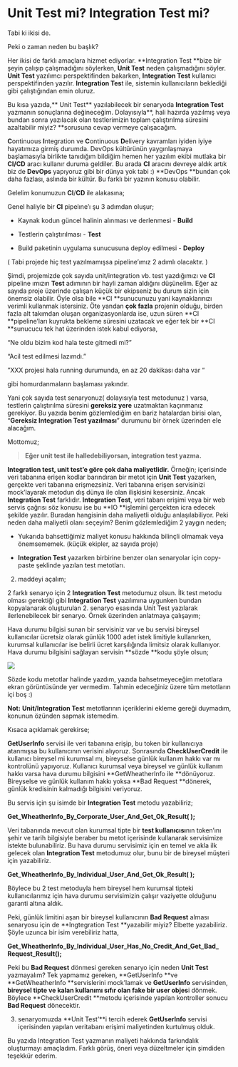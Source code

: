 
# Unit Test mi? Integration Test mi?

Tabi ki ikisi de.

Peki o zaman neden bu başlık?

Her ikisi de farklı amaçlara hizmet ediyorlar. **Integration Test **bize bir şeyin çalışıp çalışmadığını söylerken, **Unit Test** neden çalışmadığını söyler. **Unit Test** yazılımcı perspektifinden bakarken, **Integration Test** kullanıcı perspektifinden yazılır. **Integration Tes**t ile, sistemin kullanıcıların beklediği gibi çalıştığından emin oluruz.

Bu kısa yazıda,** Unit Test** yazılabilecek bir senaryoda **Integration Test** yazmanın sonuçlarına değineceğim. Dolayısıyla**, hali hazırda yazılmış veya bundan sonra yazılacak olan testlerimizin toplam çalıştırılma süresini azaltabilir miyiz? **sorusuna cevap vermeye çalışacağım.

**C**ontinuous **I**ntegration ve **C**ontinuous **D**elivery kavramları iyiden iyiye hayatımıza girmiş durumda. DevOps kültürünün yaygınlaşmaya başlamasıyla birlikte tanıdığım bildiğim hemen her yazılım ekibi mutlaka bir **CI/CD** aracı kullanır duruma geldiler. Bu arada **CI** aracını devreye aldık artık biz de **DevOps** yapıyoruz gibi bir dünya yok tabi :) **DevOps **bundan çok daha fazlası, aslında bir kültür. Bu farklı bir yazının konusu olabilir.

Gelelim konumuzun **CI**/**CD** ile alakasına;

Genel haliyle bir **CI** pipelıne’ı şu 3 adımdan oluşur;

* Kaynak kodun güncel halinin alınması ve derlenmesi - **Build**

* Testlerin çalıştırılması - **Test**

* Build paketinin uygulama sunucusuna deploy edilmesi - **Deploy**

( Tabi projede hiç test yazılmamışsa pipeline’ımız 2 adımlı olacaktır. )

Şimdi, projemizde çok sayıda unit/integration vb. test yazdığımızı ve **CI** pipeline ımızın **Test** adımının bir hayli zaman aldığını düşünelim. Eğer az sayıda proje üzerinde çalışan küçük bir ekipseniz bu durum sizin için önemsiz olabilir. Öyle olsa bile **CI **sunucunuzu yani kaynaklarınızı verimli kullanmak istersiniz. Öte yandan **çok fazla** projenin olduğu, birden fazla alt takımdan oluşan organizasyonlarda ise, uzun süren **CI **pipeline’ları kuyrukta bekleme süresini uzatacak ve eğer tek bir **CI **sunucucu tek hat üzerinden istek kabul ediyorsa,

“Ne oldu bizim kod hala teste gitmedi mi?”

“Acil test edilmesi lazımdı.”

”XXX projesi hala running durumunda, en az 20 dakikası daha var “

gibi homurdanmaların başlaması yakındır.

Yani çok sayıda test senaryonuz( dolayısıyla test metodunuz ) varsa, testlerin çalıştırılma süresini **gereksiz yere** uzatmaktan kaçınmanız gerekiyor. Bu yazıda benim gözlemlediğim en bariz hatalardan birisi olan, “**Gereksiz Integration Test yazılması**” durumunu bir örnek üzerinden ele alacağım.

Mottomuz;
> **Eğer unit test ile halledebiliyorsan, integration test yazma.**

**Integration test, unit test’e göre çok daha maliyetlidir.** Örneğin; içerisinde veri tabanına erişen kodlar barındıran bir metot için **Unit Test** yazarken, gerçekte veri tabanına erişmezsiniz. Veri tabanına erişen servisinizi mock’layarak metodun dış dünya ile olan ilişkisini kesersiniz. Ancak **Integration Test** farklıdır. **Integration Test**, veri tabanı erişimi veya bir web servis çağrısı söz konusu ise bu **IO **işlemini gerçekten icra edecek şekilde yazılır. Buradan hangisinin daha maliyetli olduğu anlaşılabiliyor. Peki neden daha maliyetli olanı seçeyim? Benim gözlemlediğim 2 yaygın neden;

* Yukarıda bahsettiğimiz maliyet konusu hakkında bilinçli olmamak veya önemsememek. (küçük ekipler, az sayıda proje)

* **Integration Test** yazarken birbirine benzer olan senaryolar için copy-paste şeklinde yazılan test metotları.

2. maddeyi açalım;

2 farklı senaryo için 2 **Integration Test** metodumuz olsun. İlk test metodu olması gerektiği gibi **Integration Test** yazılımına uygunken bundan kopyalanarak oluşturulan 2. senaryo esasında Unit Test yazılarak ilerlenebilecek bir senaryo. Örnek üzerinden anlatmaya çalışayım;

Hava durumu bilgisi sunan bir servisiniz var ve bu servisi bireysel kullanıcılar ücretsiz olarak günlük 1000 adet istek limitiyle kullanırken, kurumsal kullanıcılar ise belirli ücret karşılığında limitsiz olarak kullanıyor. Hava durumu bilgisini sağlayan servisin **sözde **kodu şöyle olsun;

![](https://cdn-images-1.medium.com/max/2000/1*d9MLuK8acWHaNPw4t9Zw_A.jpeg)

Sözde kodu metotlar halinde yazdım, yazıda bahsetmeyeceğim metotlara ekran görüntüsünde yer vermedim. Tahmin edeceğiniz üzere tüm metotların içi boş :)

**Not:** **Unit/Integration Tes**t metotlarının içeriklerini ekleme gereği duymadım, konunun özünden sapmak istemedim.

Kısaca açıklamak gerekirse;

**GetUserInfo** servisi ile veri tabanına erişip, bu token bir kullanıcıya atanmışsa bu kullanıcının verisini alıyoruz. Sonrasında **CheckUserCredit** ile kullanıcı bireysel mi kurumsal mı, bireyselse günlük kullanım hakkı var mı kontrolünü yapıyoruz. Kullanıcı kurumsal veya bireysel ve günlük kullanım hakkı varsa hava durumu bilgisini **GetWheatherInfo ile **dönüyoruz. Bireyselse ve günlük kullanım hakkı yoksa **Bad Request **dönerek, günlük kredisinin kalmadığı bilgisini veriyoruz.

Bu servis için şu isimde bir **Integration Test** metodu yazabiliriz;

**Get_WheatherInfo_By_Corporate_User_And_Get_Ok_Result( );**

Veri tabanında mevcut olan kurumsal tipte bir **test kullanıcısı**nın token’ını şehir ve tarih bilgisiyle beraber bu metot içerisinde kullanarak servisimize istekte bulunabiliriz. Bu hava durumu servisimiz için en temel ve akla ilk gelecek olan **Integration Test** metodumuz olur, bunu bir de bireysel müşteri için yazabiliriz.

**Get_WheatherInfo_By_Individual_User_And_Get_Ok_Result( );**

Böylece bu 2 test metoduyla hem bireysel hem kurumsal tipteki kullanıcılarımız için hava durumu servisimizin çalışır vaziyette olduğunu garanti altına aldık.

Peki, günlük limitini aşan bir bireysel kullanıcının **Bad Request** alması senaryosu için de **Ingtegration Test **yazabilir miyiz? Elbette yazabiliriz. Şöyle uzunca bir isim verebiliriz hatta,

**Get_WheatherInfo_By_Individual_User_Has_No_Credit_And_Get_Bad_ Request_Result();**

Peki bu **Bad Request** dönmesi gereken senaryo için neden **Unit Test** yazmayalım? Tek yapmamız gereken, **GetUserInfo **ve **GetWheatherInfo **servislerini mock’lamak ve **GetUserInfo** servisinden, **bireysel tipte ve kalan kullanımı sıfır olan fake bir user objes**i dönmek. Böylece **CheckUserCredit **metodu içerisinde yapılan kontroller sonucu **Bad Request** dönecektir.

3. senaryomuzda **Unit Test’**i tercih ederek **GetUserInfo** servisi içerisinden yapılan veritabanı erişimi maliyetinden kurtulmuş olduk.

Bu yazıda Integration Test yazmanın maliyeti hakkında farkındalık oluşturmayı amaçladım. Farklı görüş, öneri veya düzeltmeler için şimdiden teşekkür ederim.
